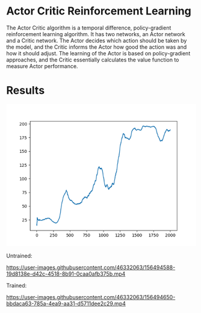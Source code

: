 # Actor Critic Reinforcement Learning
The Actor Critic algorithm is a temporal difference, policy-gradient reinforcement learning algorithm. It has two networks, an Actor network and a Critic network. The Actor decides which action should be taken by the model, and the Critic informs the Actor how good the action was and how it should adjust. The learning of the Actor is based on policy-gradient approaches, and the Critic essentially calculates the value function to measure Actor performance.

# Results
![Training Results](https://github.com/A-r-s-h-i-a/Personal-Projects/blob/main/Actor%20Critic/Alpha3e-5_Gamma99e-1_SOLVED.png)

Untrained:


https://user-images.githubusercontent.com/46332063/156494588-19d8138e-d42c-4518-8b91-0caa0afb375b.mp4

Trained:


https://user-images.githubusercontent.com/46332063/156494650-bbdaca63-785a-4ea9-aa31-d5711dee2c29.mp4
